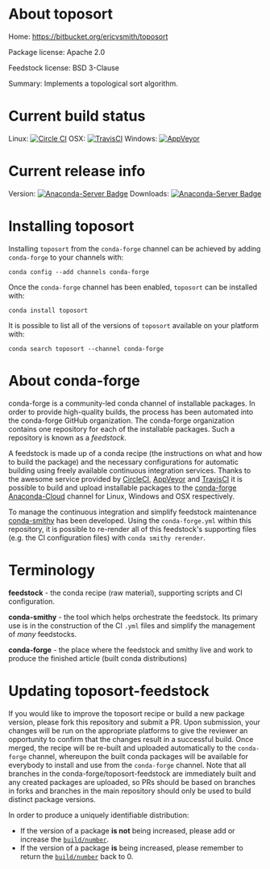 About toposort
==============

Home: https://bitbucket.org/ericvsmith/toposort

Package license: Apache 2.0

Feedstock license: BSD 3-Clause

Summary: Implements a topological sort algorithm.



Current build status
====================

Linux: [![Circle CI](https://circleci.com/gh/conda-forge/toposort-feedstock.svg?style=shield)](https://circleci.com/gh/conda-forge/toposort-feedstock)
OSX: [![TravisCI](https://travis-ci.org/conda-forge/toposort-feedstock.svg?branch=master)](https://travis-ci.org/conda-forge/toposort-feedstock)
Windows: [![AppVeyor](https://ci.appveyor.com/api/projects/status/github/conda-forge/toposort-feedstock?svg=True)](https://ci.appveyor.com/project/conda-forge/toposort-feedstock/branch/master)

Current release info
====================
Version: [![Anaconda-Server Badge](https://anaconda.org/conda-forge/toposort/badges/version.svg)](https://anaconda.org/conda-forge/toposort)
Downloads: [![Anaconda-Server Badge](https://anaconda.org/conda-forge/toposort/badges/downloads.svg)](https://anaconda.org/conda-forge/toposort)

Installing toposort
===================

Installing `toposort` from the `conda-forge` channel can be achieved by adding `conda-forge` to your channels with:

```
conda config --add channels conda-forge
```

Once the `conda-forge` channel has been enabled, `toposort` can be installed with:

```
conda install toposort
```

It is possible to list all of the versions of `toposort` available on your platform with:

```
conda search toposort --channel conda-forge
```


About conda-forge
=================

conda-forge is a community-led conda channel of installable packages.
In order to provide high-quality builds, the process has been automated into the
conda-forge GitHub organization. The conda-forge organization contains one repository
for each of the installable packages. Such a repository is known as a *feedstock*.

A feedstock is made up of a conda recipe (the instructions on what and how to build
the package) and the necessary configurations for automatic building using freely
available continuous integration services. Thanks to the awesome service provided by
[CircleCI](https://circleci.com/), [AppVeyor](http://www.appveyor.com/)
and [TravisCI](https://travis-ci.org/) it is possible to build and upload installable
packages to the [conda-forge](https://anaconda.org/conda-forge)
[Anaconda-Cloud](http://docs.anaconda.org/) channel for Linux, Windows and OSX respectively.

To manage the continuous integration and simplify feedstock maintenance
[conda-smithy](http://github.com/conda-forge/conda-smithy) has been developed.
Using the ``conda-forge.yml`` within this repository, it is possible to re-render all of
this feedstock's supporting files (e.g. the CI configuration files) with ``conda smithy rerender``.


Terminology
===========

**feedstock** - the conda recipe (raw material), supporting scripts and CI configuration.

**conda-smithy** - the tool which helps orchestrate the feedstock.
                   Its primary use is in the construction of the CI ``.yml`` files
                   and simplify the management of *many* feedstocks.

**conda-forge** - the place where the feedstock and smithy live and work to
                  produce the finished article (built conda distributions)


Updating toposort-feedstock
===========================

If you would like to improve the toposort recipe or build a new
package version, please fork this repository and submit a PR. Upon submission,
your changes will be run on the appropriate platforms to give the reviewer an
opportunity to confirm that the changes result in a successful build. Once
merged, the recipe will be re-built and uploaded automatically to the
`conda-forge` channel, whereupon the built conda packages will be available for
everybody to install and use from the `conda-forge` channel.
Note that all branches in the conda-forge/toposort-feedstock are
immediately built and any created packages are uploaded, so PRs should be based
on branches in forks and branches in the main repository should only be used to
build distinct package versions.

In order to produce a uniquely identifiable distribution:
 * If the version of a package **is not** being increased, please add or increase
   the [``build/number``](http://conda.pydata.org/docs/building/meta-yaml.html#build-number-and-string).
 * If the version of a package **is** being increased, please remember to return
   the [``build/number``](http://conda.pydata.org/docs/building/meta-yaml.html#build-number-and-string)
   back to 0.
